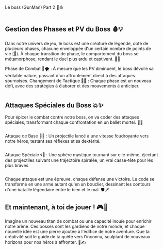 Le boss (GunMan) Part 2 🏹🩸

![]()

## Gestion des Phases et PV du Boss 🩸💡
Dans notre univers de jeu, le boss est une créature de légende, doté de plusieurs phases, chacune enveloppée d'un certain nombre de points de vie (💓). À chaque transition de phase, le comportement du boss se métamorphose, rendant le duel plus ardu et captivant. 🐉🔁

Phase de Combat 🥊🌪 : À mesure que les PV diminuent, le boss dévoile sa véritable nature, passant d'un affrontement direct à des attaques sournoises.
Changement de Tactique 🔄🎲 : Chaque phase est un nouveau défi, avec des stratégies à élaborer et des mouvements à anticiper.

![]()

## Attaques Spéciales du Boss 💥✨
Pour épicer le combat contre notre boss, on va coder des attaques spéciales, transformant chaque confrontation en un ballet mortel. 🚀🌈

![]()

Attaque de Base 🔫🎯 : Un projectile lancé à une vitesse foudroyante vers notre héros, testant ses réflexes et sa dextérité.

![]()

Attaque Spéciale 🌀💫 : Une sphère mystique tournant sur elle-même, éjectant des projectiles suivant une trajectoire spiralée, un vrai casse-tête pour les plus braves.

![]()

Chaque attaque est une épreuve, chaque défense une victoire. Le code se transforme en une arme autant qu'en un bouclier, dessinant les contours d'une bataille légendaire entre le bien et le mal. 🛡️🗡️

## Et maintenant, à toi de jouer ! 🎮🏹

Imagine un nouveau titan de combat ou une capacité inouïe pour enrichir notre arène. Ces bosses sont les gardiens de notre monde, et chaque nouvelle idée est une pierre ajoutée à l'édifice de notre aventure. Que ta créativité soit le guide de ta quête vers l'inconnu, sculptant de nouveaux horizons pour nos héros à affronter. 🌌✍️

